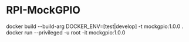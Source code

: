 # RPI-MockGPIO

docker build --build-arg DOCKER_ENV=[test|develop] -t mockgpio:1.0.0 . <br>
docker run --privileged -u root -it mockgpio:1.0.0
